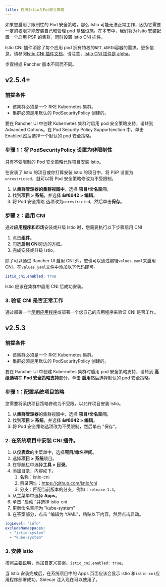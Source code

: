 ```yaml
---
title: 启用Istio与Pod安全策略
---
```


如果您启用了限制性的 Pod 安全策略，那么 Istio 可能无法正常工作，因为它需要一定的权限才能安装自己和管理 pod 基础设施。在本节中，我们将为 Istio 安装配置一个启用 PSP 的集群，同时设置 Istio CNI 插件。

Istio CNI 插件消除了每个应用 pod 拥有特权的`NET_ADMIN`容器的需求。更多信息，请参阅[Istio CNI 插件文档](https://istio.io/docs/setup/additional-setup/cni)。请注意，[Istio CNI 插件是 alpha](https://istio.io/about/feature-stages/)。

步骤根据 Rancher 版本不同而不同。

## v2.5.4+

### 前提条件

- 该集群必须是一个 RKE Kubernetes 集群。
- 集群必须是用默认的 PodSecurityPolicy 创建的。

要在 Rancher UI 中创建 Kubernetes 集群时启用 pod 安全策略支持，请转到 Advanced Options。在 Pod Security Policy Supportsection 中，单击 Enabled.然后选择一个默认的 pod 安全策略。

### 步骤 1：将 PodSecurityPolicy 设置为非限制性

只有不受限制的 Pod 安全策略允许项目安装 Istio。

在安装了 Istio 的项目或你打算安装 Istio 的项目中，将 PSP 设置为`unrestricted`，就可以将 Pod 安全策略修改为不受限制。

1. 从**集群管理器的集群视图中**，选择 **项目/命名空间**。
1. 找到**项目 > 系统**，并选择 **&#8942 > 编辑**。
1. 将 Pod 安全策略 选项改为`unrestricted`，然后单击**保存**。

### 步骤 2：启用 CNI

通过**应用程序和市场**安装或升级 Istio 时，您需要执行以下步骤启用 CNI

1. 点击**组件**。
2. 勾选**启用 CNI**旁边的方框。
3. 完成安装或升级 Istio。

除了可以通过 Rancher UI 启用 CNI 外，您也可以通过编辑`values.yaml`来启用 CNI，在`values.yaml`文件中添加以下代码即可。

```yaml
istio_cni.enabled: true
```

Istio 应该在集群中启用 CNI 后成功安装。

### 3. 验证 CNI 是否正常工作

通过部署一个[示例应用程序](https://istio.io/latest/docs/examples/bookinfo/)或部署一个您自己的应用程序来验证 CNI 是否工作。

## v2.5.3

### 前提条件

- 该集群必须是一个 RKE Kubernetes 集群。
- 集群必须是用默认的 PodSecurityPolicy 创建的。

要在 Rancher UI 中创建 Kubernetes 集群时启用 pod 安全策略支持，请转到 **高级选项**在 **Pod 安全策略支持**部分，单击 **启用**然后选择默认的 pod 安全策略。

### 步骤 1：配置系统项目策略

您需要将系统项目策略修改为不受限，以允许项目安装 Istio。

1. 从**集群管理器**的集群视图中，选择 **项目/命名空间**。
1. 找到**项目 > 系统**，并选择 **&#8942 > 编辑**。
1. 将 Pod 安全策略选项改为不受限制，然后单击 "保存"。

### 2. 在系统项目中安装 CNI 插件。

1. 从**仪表盘**的主菜单中，选择**项目/命名空间**。
1. 选择**项目 > 系统**项目。
1. 在导航栏中选择**工具 > 目录**。
1. 添加目录，内容如下。
   1. 名称：istio-cni
   1. 目录网址：https://github.com/istio/cni
   1. 分支：匹配当前版本的分支，例如：`release-1.4`。
1. 从主菜单中选择 **Apps**。
1. 单击 "启动 "并选择 istio-cni
1. 更新命名空间为 "kube-system"
1. 在答案部分，点击 "编辑为 YAML"，粘贴以下内容，然后点击启动。

```yaml
logLevel: "info"
excludeNamespaces:
  - "istio-system"
  - "kube-system"
```

### 3. 安装 Istio

按照[主要说明](/docs/rancher2/cluster-admin/tools/istio/setup/enable-istio-in-cluster/_index)，添加自定义答案。`istio_cni.enabled: true`。

当 Istio 安装完成后，在系统项目中的 Apps 页面应该会显示 istio 和`istio-cni`应用程序部署成功。Sidecar 注入现在可以使用了。
